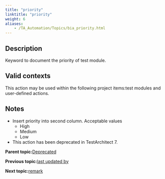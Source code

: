 ```yaml
--- 
title: "priority"
linktitle: "priority"
weight: 6
aliases: 
    - /TA_Automation/Topics/bia_priority.html
---
```


## Description

Keyword to document the priority of test module.

## Valid contexts

This action may be used within the following project items:test modules and user-defined actions.

## Notes

-   Insert priority into second column. Acceptable values
    -   High
    -   Medium
    -   Low
-   This action has been deprecated in TestArchitect 7.

**Parent topic:**[Deprecated](/TA_Automation/Topics/bia_Deprecated.html)

**Previous topic:**[last updated by](/TA_Automation/Topics/bia_last_updated_by.html)

**Next topic:**[remark](/TA_Automation/Topics/bia_remark.html)

